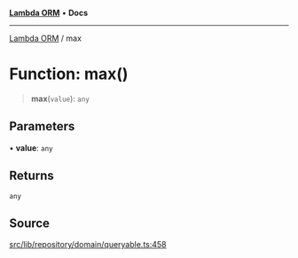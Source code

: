 [**Lambda ORM**](../README.md) • **Docs**

***

[Lambda ORM](../README.md) / max

# Function: max()

> **max**(`value`): `any`

## Parameters

• **value**: `any`

## Returns

`any`

## Source

[src/lib/repository/domain/queryable.ts:458](https://github.com/lambda-orm/lambdaorm-base/blob/b57bb1d116951848254ba54a2a732f51efc20654/src/lib/repository/domain/queryable.ts#L458)

